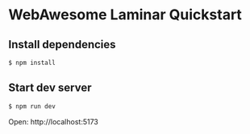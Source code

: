# WebAwesome Laminar Quickstart

## Install dependencies

```bash
$ npm install
```

## Start dev server

```bash
$ npm run dev
```

Open: http://localhost:5173